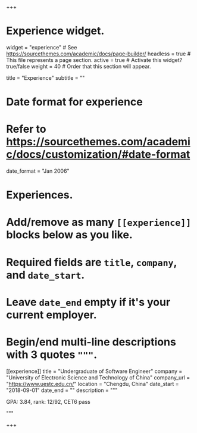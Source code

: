 +++
# Experience widget.
widget = "experience"  # See https://sourcethemes.com/academic/docs/page-builder/
headless = true  # This file represents a page section.
active = true  # Activate this widget? true/false
weight = 40  # Order that this section will appear.

title = "Experience"
subtitle = ""

# Date format for experience
#   Refer to https://sourcethemes.com/academic/docs/customization/#date-format
date_format = "Jan 2006"

# Experiences.
#   Add/remove as many `[[experience]]` blocks below as you like.
#   Required fields are `title`, `company`, and `date_start`.
#   Leave `date_end` empty if it's your current employer.
#   Begin/end multi-line descriptions with 3 quotes `"""`.
[[experience]]
  title = "Undergraduate of Software Engineer"
  company = "University of Electronic Science and Technology of China"
  company_url = "https://www.uestc.edu.cn/"
  location = "Chengdu, China"
  date_start = "2018-09-01"
  date_end = ""
  description = """

GPA: 3.84, rank: 12/92, CET6 pass

"""

+++
